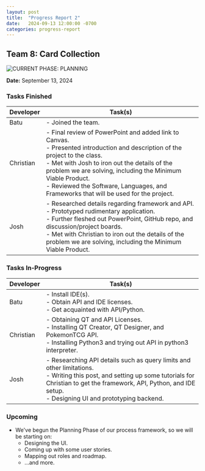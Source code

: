 ```yaml
---
layout: post
title:  "Progress Report 2"
date:   2024-09-13 12:00:00 -0700
categories: progress-report
---
```

## Team 8: Card Collection

![CURRENT PHASE: PLANNING](https://img.shields.io/badge/CURRENT%20PHASE-PLANNING-fe7d37)

**Date:** September 13, 2024

### Tasks Finished

| Developer | Task(s) |
| --------- | ------- |
| Batu      | - Joined the team. |
| Christian | - Final review of PowerPoint and added link to Canvas.<br> - Presented introduction and description of the project to the class.<br> - Met with Josh to iron out the details of the problem we are solving, including the Minimum Viable Product.<br> - Reviewed the Software, Languages, and Frameworks that will be used for the project. |
| Josh      | - Researched details regarding framework and API.<br> - Prototyped rudimentary application.<br> - Further fleshed out PowerPoint, GitHub repo, and discussion/project boards.<br> - Met with Christian to iron out the details of the problem we are solving, including the Minimum Viable Product. |


### Tasks In-Progress

| Developer | Task(s) |
| --------- | ------- |
| Batu      | - Install IDE(s).<br> - Obtain API and IDE licenses.<br> - Get acquainted with API/Python. |
| Christian | - Obtaining QT and API Licenses.<br> - Installing QT Creator, QT Designer, and PokemonTCG API.<br> - Installing Python3 and trying out API in python3 interpreter. |
| Josh      | - Researching API details such as query limits and other limitations.<br> - Writing this post, and setting up some tutorials for Christian to get the framework, API, Python, and IDE setup.<br> - Designing UI and prototyping backend. |


### Upcoming

- We've begun the Planning Phase of our process framework, so we will be starting on:
  - Designing the UI.
  - Coming up with some user stories.
  - Mapping out roles and roadmap.
  - ...and more.
